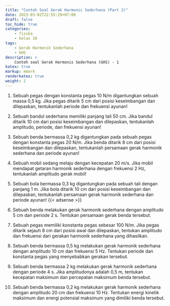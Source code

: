 ```yaml
---
title: "Contoh Soal Gerak Harmonic Sederhana (Part 2)"
date: 2023-03-02T22:55:29+07:00
draft: false
toc_hide: true
categories:
    - fisika
    - kelas 10
tags:
    - Gerak Harmonik Sederhana
    - GHS
description: >
    Contoh soal Gerak Harmonis Sederhana (GHS) - 1
katex: true
markup: mmark
renderkatex: true
weight: 2
---
```


1. Sebuah pegas dengan konstanta pegas 10 N/m digantungkan sebuah massa 0,5 kg. Jika pegas ditarik 5 cm dari posisi keseimbangan dan dilepaskan, tentukanlah periode dan frekuensi ayunan!

2. Sebuah bandul sederhana memiliki panjang tali 50 cm. Jika bandul ditarik 10 cm dari posisi keseimbangan dan dilepaskan, tentukanlah amplitudo, periode, dan frekuensi ayunan!

3. Sebuah benda bermassa 0,2 kg digantungkan pada sebuah pegas dengan konstanta pegas 20 N/m. Jika benda ditarik 8 cm dari posisi keseimbangan dan dilepaskan, tentukanlah persamaan gerak harmonik sederhana dan periode ayunan!

4. Sebuah mobil sedang melaju dengan kecepatan 20 m/s. Jika mobil mendapat getaran harmonik sederhana dengan frekuensi 2 Hz, tentukanlah amplitudo gerak mobil!

5. Sebuah bola bermassa 0,3 kg digantungkan pada sebuah tali dengan panjang 1 m. Jika bola ditarik 10 cm dari posisi keseimbangan dan dilepaskan, tentukanlah persamaan gerak harmonik sederhana dan periode ayunan!
{{< adsense >}}

6. Sebuah benda melakukan gerak harmonik sederhana dengan amplitudo 5 cm dan periode 2 s. Tentukan persamaan gerak benda tersebut.

7. Sebuah pegas memiliki konstanta pegas sebesar 100 N/m. Jika pegas ditarik sejauh 8 cm dari posisi awal dan dilepaskan, tentukan amplitudo dan frekuensi dari gerakan harmonik sederhana yang dihasilkan.

8. Sebuah benda bermassa 0,5 kg melakukan gerak harmonik sederhana dengan amplitudo 10 cm dan frekuensi 5 Hz. Tentukan periode dan konstanta pegas yang menyebabkan gerakan tersebut.

9. Sebuah benda bermassa 2 kg melakukan gerak harmonik sederhana dengan periode 4 s. Jika amplitudonya adalah 0,5 m, tentukan kecepatan maksimum dan percepatan maksimum benda tersebut.

10. Sebuah benda bermassa 0,2 kg melakukan gerak harmonik sederhana dengan amplitudo 20 cm dan frekuensi 10 Hz. Tentukan energi kinetik maksimum dan energi potensial maksimum yang dimiliki benda tersebut.
